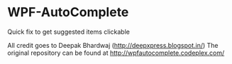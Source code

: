 WPF-AutoComplete
================

Quick fix to get suggested items clickable

All credit goes to Deepak Bhardwaj (http://deepxpress.blogspot.in/)
The original repository can be found at http://wpfautocomplete.codeplex.com/
